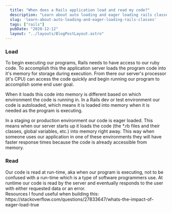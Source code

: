 ```yaml
---
  title: "When does a Rails application load and read my code?"
  description: "Learn about auto loading and eager loading rails classes"
  slug: 'learn-about-auto-loading-and-eager-loading-rails-classes'
  tags: ["rails"]
  pubDate: "2020-12-12"
  layout: "../layouts/BlogPostLayout.astro"
---
```


<h3>Load</h3>
To begin executing our programs, Rails needs to have access to our ruby code. To accomplish this the application server loads the program code into it's memory for storage during execution. From there our server's processor (it's CPU) can access the code quickly and begin running our program to accomplish some end user goal.

When it loads this code into memory is different based on which environment the code is running in. In a Rails dev or test environment our code is autoloaded, which means it is loaded into memory when it is needed as the program is executing.

In a staging or production environment our code is eager loaded. This means when our server starts up it loads the code (the *.rb files and their classes, global variables, etc.) into memory right away. This way when someone uses our application in one of these environments they will have faster response times because the code is already accessible from memory.

<h3>Read</h3>
Our code is read at run-time, aka when our program is executing, not to be confused with a run-time which is a type of software programmers use. At runtime our code is read by the server and eventually responds to the user with either requested data or an error.

<br />
Resources I found useful when building this:
https://stackoverflow.com/questions/27833647/whats-the-impact-of-eager-load-true

